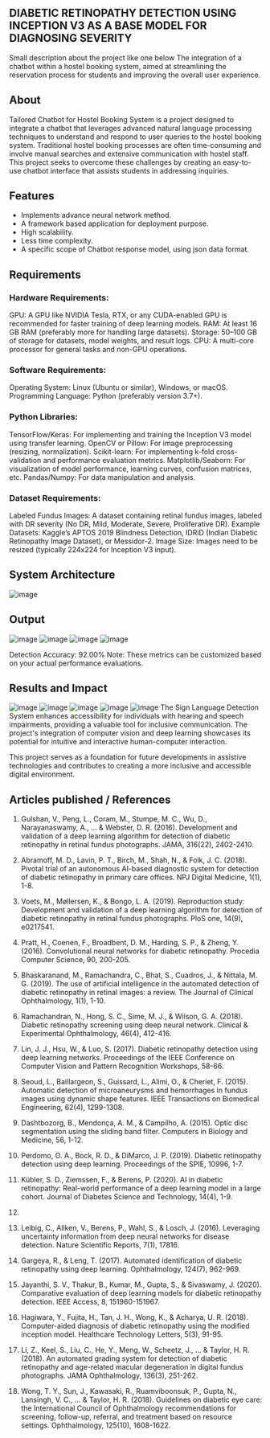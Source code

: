 ## DIABETIC RETINOPATHY DETECTION USING INCEPTION V3 AS A BASE MODEL FOR DIAGNOSING SEVERITY 
Small description about the project like one below
The integration of a chatbot within a hostel booking system, aimed at streamlining the reservation process for students and improving the overall user experience.

## About
<!--Detailed Description about the project-->
Tailored Chatbot for Hostel Booking System is a project designed to integrate a chatbot that leverages advanced natural language processing techniques to understand and respond to user queries to the hostel booking system. Traditional hostel booking processes are often time-consuming and involve manual searches and extensive communication with hostel staff. This project seeks to overcome these challenges by creating an easy-to-use chatbot interface that assists students in addressing inquiries.

## Features
<!--List the features of the project as shown below-->
- Implements advance neural network method.
- A framework based application for deployment purpose.
- High scalability.
- Less time complexity.
- A specific scope of Chatbot response model, using json data format.

## Requirements
<!--List the requirements of the project as shown below-->
### Hardware Requirements:
GPU: A GPU like NVIDIA Tesla, RTX, or any CUDA-enabled GPU is recommended for faster training of deep learning models.
RAM: At least 16 GB RAM (preferably more for handling large datasets).
Storage: 50–100 GB of storage for datasets, model weights, and result logs.
CPU: A multi-core processor for general tasks and non-GPU operations.
### Software Requirements:
Operating System: Linux (Ubuntu or similar), Windows, or macOS.
Programming Language: Python (preferably version 3.7+).
### Python Libraries:
TensorFlow/Keras: For implementing and training the Inception V3 model using transfer learning.
OpenCV or Pillow: For image preprocessing (resizing, normalization).
Scikit-learn: For implementing k-fold cross-validation and performance evaluation metrics.
Matplotlib/Seaborn: For visualization of model performance, learning curves, confusion matrices, etc.
Pandas/Numpy: For data manipulation and analysis.
### Dataset Requirements:
Labeled Fundus Images: A dataset containing retinal fundus images, labeled with DR severity (No DR, Mild, Moderate, Severe, Proliferative DR).
Example Datasets: Kaggle’s APTOS 2019 Blindness Detection, IDRiD (Indian Diabetic Retinopathy Image Dataset), or Messidor-2.
Image Size: Images need to be resized (typically 224x224 for Inception V3 input).

## System Architecture
<!--Embed the system architecture diagram as shown below-->
![image](https://github.com/user-attachments/assets/1f33e76c-10a6-424a-b4b6-8c44eec5784b)



## Output

<!--Embed the Output picture at respective places as shown below as shown below-->


![image](https://github.com/user-attachments/assets/f6890b92-543a-46a7-930d-b49e7a81b834)
![image](https://github.com/user-attachments/assets/53e92e3c-9414-417b-9626-72843f9d5f2a)
![image](https://github.com/user-attachments/assets/e180bbfa-66aa-4f69-b917-42631686bb92)
![image](https://github.com/user-attachments/assets/2505f721-600f-4e5b-a562-a7e616c49241)



Detection Accuracy: 92.00%
Note: These metrics can be customized based on your actual performance evaluations.


## Results and Impact
<!--Give the results and impact as shown below-->
![image](https://github.com/user-attachments/assets/b3371635-dde6-479e-8de6-6f84af5317b4)
![image](https://github.com/user-attachments/assets/e29b4841-4c6e-4399-a64f-d0666716b671)
![image](https://github.com/user-attachments/assets/4526cc0e-ff5a-438b-bdf3-857514fc4f68)
![image](https://github.com/user-attachments/assets/e7f8f0f8-1690-41c2-a5dc-23cef40d365a)
![image](https://github.com/user-attachments/assets/4a722c78-5746-4077-965f-1fd759e4fe83)
The Sign Language Detection System enhances accessibility for individuals with hearing and speech impairments, providing a valuable tool for inclusive communication. The project's integration of computer vision and deep learning showcases its potential for intuitive and interactive human-computer interaction.

This project serves as a foundation for future developments in assistive technologies and contributes to creating a more inclusive and accessible digital environment.

## Articles published / References
1.	Gulshan, V., Peng, L., Coram, M., Stumpe, M. C., Wu, D., Narayanaswamy, A., ... & Webster, D. R. (2016). Development and validation of a deep learning algorithm for detection of diabetic retinopathy in retinal fundus photographs. JAMA, 316(22), 2402-2410.

2.	Abramoff, M. D., Lavin, P. T., Birch, M., Shah, N., & Folk, J. C. (2018). Pivotal trial of an autonomous AI-based diagnostic system for detection of diabetic retinopathy in primary care offices. NPJ Digital Medicine, 1(1), 1-8.
3.	Voets, M., Møllersen, K., & Bongo, L. A. (2019). Reproduction study: Development and validation of a deep learning algorithm for detection of diabetic retinopathy in retinal fundus photographs. PloS one, 14(9), e0217541.
4.	Pratt, H., Coenen, F., Broadbent, D. M., Harding, S. P., & Zheng, Y. (2016). Convolutional neural networks for diabetic retinopathy. Procedia Computer Science, 90, 200-205.
5.	Bhaskaranand, M., Ramachandra, C., Bhat, S., Cuadros, J., & Nittala, M. G. (2019). The use of artificial intelligence in the automated detection of diabetic retinopathy in retinal images: a review. The Journal of Clinical Ophthalmology, 1(1), 1-10.

6.	Ramachandran, N., Hong, S. C., Sime, M. J., & Wilson, G. A. (2018). Diabetic retinopathy screening using deep neural network. Clinical & Experimental Ophthalmology, 46(4), 412-416.

7.	Lin, J. J., Hsu, W., & Luo, S. (2017). Diabetic retinopathy detection using deep learning networks. Proceedings of the IEEE Conference on Computer Vision and Pattern Recognition Workshops, 58-66.
8.	Seoud, L., Baillargeon, S., Guissard, L., Alimi, O., & Cheriet, F. (2015). Automatic detection of microaneurysms and hemorrhages in fundus images using dynamic shape features. IEEE Transactions on Biomedical Engineering, 62(4), 1299-1308.
9.	Dashtbozorg, B., Mendonça, A. M., & Campilho, A. (2015). Optic disc segmentation using the sliding band filter. Computers in Biology and Medicine, 56, 1-12.
10.	Perdomo, O. A., Bock, R. D., & DiMarco, J. P. (2019). Diabetic retinopathy detection using deep learning. Proceedings of the SPIE, 10996, 1-7.

11.	Kübler, S. D., Ziemssen, F., & Berens, P. (2020). AI in diabetic retinopathy: Real-world performance of a deep learning model in a large cohort. Journal of Diabetes Science and Technology, 14(4), 1-9.
12.	
13.	Leibig, C., Allken, V., Berens, P., Wahl, S., & Losch, J. (2016). Leveraging uncertainty information from deep neural networks for disease detection. Nature Scientific Reports, 7(1), 17816.

14.	Gargeya, R., & Leng, T. (2017). Automated identification of diabetic retinopathy using deep learning. Ophthalmology, 124(7), 962-969.

17.	Jayanthi, S. V., Thakur, B., Kumar, M., Gupta, S., & Sivaswamy, J. (2020). Comparative evaluation of deep learning models for diabetic retinopathy detection. IEEE Access, 8, 151960-151967.

18.	Hagiwara, Y., Fujita, H., Tan, J. H., Wong, K., & Acharya, U. R. (2018). Computer-aided diagnosis of diabetic retinopathy using the modified inception model. Healthcare Technology Letters, 5(3), 91-95.

19.	Li, Z., Keel, S., Liu, C., He, Y., Meng, W., Scheetz, J., ... & Taylor, H. R. (2018). An automated grading system for detection of diabetic retinopathy and age-related macular degeneration in digital fundus photographs. JAMA Ophthalmology, 136(3), 251-262.
20.	Wong, T. Y., Sun, J., Kawasaki, R., Ruamviboonsuk, P., Gupta, N., Lansingh, V. C., ... & Taylor, H. R. (2018). Guidelines on diabetic eye care: the International Council of Ophthalmology recommendations for screening, follow-up, referral, and treatment based on resource settings. Ophthalmology, 125(10), 1608-1622.





